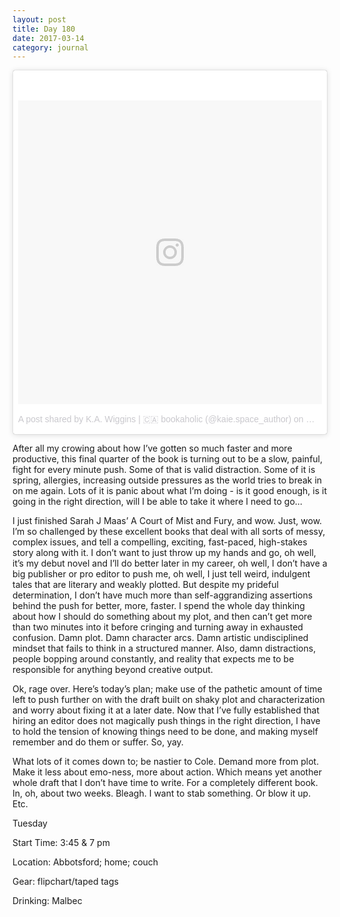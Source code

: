 ```yaml
---
layout: post
title: Day 180
date: 2017-03-14
category: journal
---
```


<blockquote class="instagram-media" data-instgrm-version="7" style=" background:#FFF; border:0; border-radius:3px; box-shadow:0 0 1px 0 rgba(0,0,0,0.5),0 1px 10px 0 rgba(0,0,0,0.15); margin: 1px; max-width:658px; padding:0; width:99.375%; width:-webkit-calc(100% - 2px); width:calc(100% - 2px);"><div style="padding:8px;"> <div style=" background:#F8F8F8; line-height:0; margin-top:40px; padding:50.0% 0; text-align:center; width:100%;"> <div style=" background:url(data:image/png;base64,iVBORw0KGgoAAAANSUhEUgAAACwAAAAsCAMAAAApWqozAAAABGdBTUEAALGPC/xhBQAAAAFzUkdCAK7OHOkAAAAMUExURczMzPf399fX1+bm5mzY9AMAAADiSURBVDjLvZXbEsMgCES5/P8/t9FuRVCRmU73JWlzosgSIIZURCjo/ad+EQJJB4Hv8BFt+IDpQoCx1wjOSBFhh2XssxEIYn3ulI/6MNReE07UIWJEv8UEOWDS88LY97kqyTliJKKtuYBbruAyVh5wOHiXmpi5we58Ek028czwyuQdLKPG1Bkb4NnM+VeAnfHqn1k4+GPT6uGQcvu2h2OVuIf/gWUFyy8OWEpdyZSa3aVCqpVoVvzZZ2VTnn2wU8qzVjDDetO90GSy9mVLqtgYSy231MxrY6I2gGqjrTY0L8fxCxfCBbhWrsYYAAAAAElFTkSuQmCC); display:block; height:44px; margin:0 auto -44px; position:relative; top:-22px; width:44px;"></div></div><p style=" color:#c9c8cd; font-family:Arial,sans-serif; font-size:14px; line-height:17px; margin-bottom:0; margin-top:8px; overflow:hidden; padding:8px 0 7px; text-align:center; text-overflow:ellipsis; white-space:nowrap;"><a href="https://www.instagram.com/p/BRpYictlssS/" style=" color:#c9c8cd; font-family:Arial,sans-serif; font-size:14px; font-style:normal; font-weight:normal; line-height:17px; text-decoration:none;" target="_blank">A post shared by K.A. Wiggins | 🇨🇦 bookaholic (@kaie.space_author)</a> on <time style=" font-family:Arial,sans-serif; font-size:14px; line-height:17px;" datetime="2017-03-15T05:13:14+00:00">Mar 14, 2017 at 10:13pm PDT</time></p></div></blockquote>
<script async defer src="//platform.instagram.com/en_US/embeds.js"></script>

After all my crowing about how I’ve gotten so much faster and more productive, this final quarter of the book is turning out to be a slow, painful, fight for every minute push. Some of that is valid distraction. Some of it is spring, allergies, increasing outside pressures as the world tries to break in on me again. Lots of it is panic about what I’m doing - is it good enough, is it going in the right direction, will I be able to take it where I need to go…

I just finished Sarah J Maas’ A Court of Mist and Fury, and wow. Just, wow. I’m so challenged by these excellent books that deal with all sorts of messy, complex issues, and tell a compelling, exciting, fast-paced, high-stakes story along with it. I don’t want to just throw up my hands and go, oh well, it’s my debut novel and I’ll do better later in my career, oh well, I don’t have a big publisher or pro editor to push me, oh well, I just tell weird, indulgent tales that are literary and weakly plotted. But despite my prideful determination, I don’t have much more than self-aggrandizing assertions behind the push for better, more, faster. I spend the whole day thinking about how I should do something about my plot, and then can’t get more than two minutes into it before cringing and turning away in exhausted confusion. Damn plot. Damn character arcs. Damn artistic undisciplined mindset that fails to think in a structured manner. Also, damn distractions, people bopping around constantly, and reality that expects me to be responsible for anything beyond creative output.

Ok, rage over. Here’s today’s plan; make use of the pathetic amount of time left to push further on with the draft built on shaky plot and characterization and worry about fixing it at a later date. Now that I’ve fully established that hiring an editor does not magically push things in the right direction, I have to hold the tension of knowing things need to be done, and making myself remember and do them or suffer. So, yay.

What lots of it comes down to; be nastier to Cole. Demand more from plot. Make it less about emo-ness, more about action. Which means yet another whole draft that I don’t have time to write. For a completely different book. In, oh, about two weeks. Bleagh. I want to stab something. Or blow it up. Etc.

Tuesday

Start Time: 3:45 & 7 pm

Location: Abbotsford; home; couch

Gear: flipchart/taped tags

Drinking: Malbec
